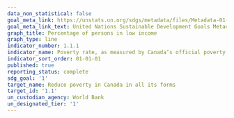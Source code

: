 ```yaml
---
data_non_statistical: false
goal_meta_link: https://unstats.un.org/sdgs/metadata/files/Metadata-01-01-01a.pdf
goal_meta_link_text: United Nations Sustainable Development Goals Metadata (pdf 894kB)
graph_title: Percentage of persons in low income
graph_type: line
indicator_number: 1.1.1
indicator_name: Poverty rate, as measured by Canada’s official poverty line
indicator_sort_order: 01-01-01
published: true
reporting_status: complete
sdg_goal: '1'
target_name: Reduce poverty in Canada in all its forms
target_id: '1.1'
un_custodian_agency: World Bank
un_designated_tier: '1'
---
```

